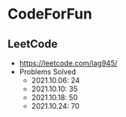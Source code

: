 # CodeForFun
## LeetCode 
- https://leetcode.com/lag945/
- Problems Solved
  - 2021.10.06: 24
  - 2021.10.10: 35
  - 2021.10.18: 50
  - 2021.10.24: 70
